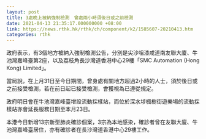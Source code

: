```yaml
---
layout: post
title: 3處晚上被納強制檢測　曾處兩小時須後日或之前檢測
date: 2021-04-13 21:35:17.000000000 +08:00
link: https://news.rthk.hk/rthk/ch/component/k2/1585607-20210413.htm
categories: rthk
---
```


政府表示，有3個地方被納入強制檢測公告，分別是尖沙咀漆咸道南友聯大廈、牛池灣嘉峰臺第2座，以及荔枝角長沙灣道香港中心29樓「SMC Automation (Hong Kong) Limited」。

當局說，在上月31日至今日期間，曾身處有關地方超過2小時的人士，須於後日或之前接受檢測，若在前日起已接受檢測，會獲視為已遵從規定。

政府明日會在牛池灣嘉峰臺增設流動採樣站，而位於深水埗楓樹街遊樂場的流動採樣站亦會延長服務日期至本月23日。

本港今日新增13宗新型肺炎確診個案，3宗為本地感染，確診者曾在友聯大廈、牛池灣嘉峰臺居住，亦有確診者在長沙灣道香港中心29樓工作。
